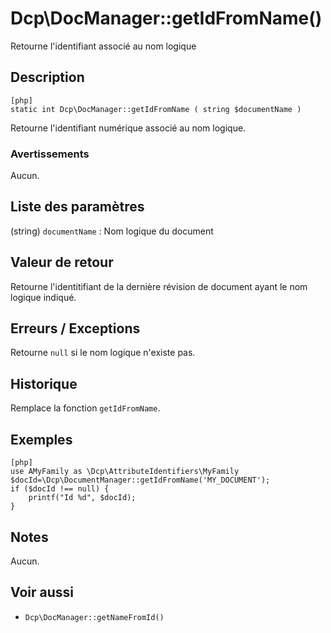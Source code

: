 # Dcp\DocManager::getIdFromName() 

<div class="short-description">
Retourne l'identifiant associé au nom logique 
</div>
<!--
<div class="applicability">
Obsolète depuis #.#.#
</div>
-->

## Description 

    [php]
    static int Dcp\DocManager::getIdFromName ( string $documentName )


Retourne l'identifiant numérique associé au nom logique.

### Avertissements 

Aucun.

## Liste des paramètres 


(string) `documentName`
:   Nom logique du document


## Valeur de retour 

Retourne l'identitifiant de la dernière révision de document ayant le nom
logique indiqué.

## Erreurs / Exceptions 

Retourne `null` si le nom logique n'existe pas.

## Historique 

Remplace la fonction `getIdFromName`.

## Exemples 

    [php]
    use AMyFamily as \Dcp\AttributeIdentifiers\MyFamily
    $docId=\Dcp\DocumentManager::getIdFromName('MY_DOCUMENT');
    if ($docId !== null) {
        printf("Id %d", $docId);
    }

## Notes 

Aucun.

## Voir aussi 

*   `Dcp\DocManager::getNameFromId()`
